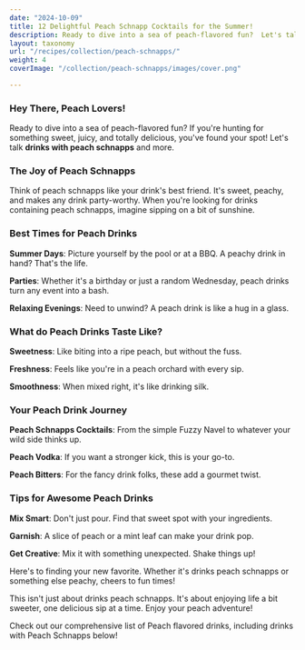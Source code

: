 ```yaml
---
date: "2024-10-09"
title: 12 Delightful Peach Schnapp Cocktails for the Summer!
description: Ready to dive into a sea of peach-flavored fun?  Let's talk drinks with peach schnapps, and more. If you're hunting for something sweet, juicy, and totally delicious, you've found your spot! 
layout: taxonomy
url: "/recipes/collection/peach-schnapps/"
weight: 4
coverImage: "/collection/peach-schnapps/images/cover.png"

---
```


### Hey There, Peach Lovers!
Ready to dive into a sea of peach-flavored fun? If you're hunting for something sweet, juicy, and totally delicious, you've found your spot! Let's talk **drinks with peach schnapps** and more. 

### The Joy of Peach Schnapps
Think of peach schnapps like your drink's best friend. It's sweet, peachy, and makes any drink party-worthy. When you're looking for drinks containing peach schnapps, imagine sipping on a bit of sunshine.

### Best Times for Peach Drinks
**Summer Days**: Picture yourself by the pool or at a BBQ. A peachy drink in hand? That's the life.

**Parties**: Whether it's a birthday or just a random Wednesday, peach drinks turn any event into a bash.

**Relaxing Evenings**: Need to unwind? A peach drink is like a hug in a glass.


### What do Peach Drinks Taste Like?
**Sweetness**: Like biting into a ripe peach, but without the fuss.

**Freshness**: Feels like you're in a peach orchard with every sip.

**Smoothness**: When mixed right, it's like drinking silk.

<!-- section break -->

### Your Peach Drink Journey
**Peach Schnapps Cocktails**: From the simple Fuzzy Navel to whatever your wild side thinks up.

**Peach Vodka**: If you want a stronger kick, this is your go-to.

**Peach Bitters**: For the fancy drink folks, these add a gourmet twist.

### Tips for Awesome Peach Drinks
**Mix Smart**: Don't just pour. Find that sweet spot with your ingredients.

**Garnish**: A slice of peach or a mint leaf can make your drink pop.

**Get Creative**: Mix it with something unexpected. Shake things up!


Here's to finding your new favorite. Whether it's drinks peach schnapps or something else peachy, cheers to fun times!

This isn't just about drinks peach schnapps. It's about enjoying life a bit sweeter, one delicious sip at a time. Enjoy your peach adventure!

Check out our comprehensive list of Peach flavored drinks, including drinks with Peach Schnapps below!